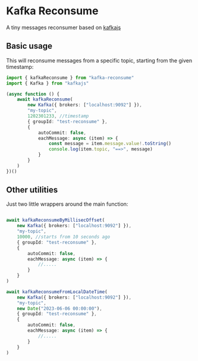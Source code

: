 # Kafka Reconsume

A tiny messages reconsumer based on [kafkajs](https://github.com/tulios/kafkajs)

## Basic usage

This will reconsume messages from a specific topic, starting from the given timestamp:

```typescript
import { kafkaReconsume } from "kafka-reconsume"
import { Kafka } from "kafkajs"

(async function () { 
	await kafkaReconsume(
		new Kafka({ brokers: ["localhost:9092"] }), 
		"my-topic",
		1202301233, //timestamp
		{ groupId: "test-reconsume" },
		{
			autoCommit: false, 
			eachMessage: async (item) => {
				const message = item.message.value!.toString()
				console.log(item.topic, "==>", message)
			}
		}
	)
})()
```

## Other utilities

Just two little wrappers around the main function:

```typescript

await kafkaReconsumeByMillisecOffset(
	new Kafka({ brokers: ["localhost:9092"] }),  
	"my-topic",
	10000, //starts from 10 seconds ago
	{ groupId: "test-reconsume" },
	{
		autoCommit: false,
		eachMessage: async (item) => {
			//.....
		}
	}
)

await kafkaReconsumeFromLocalDateTime(
	new Kafka({ brokers: ["localhost:9092"] }),  
	"my-topic",
	new Date("2023-06-06 00:00:00"),
	{ groupId: "test-reconsume" },
	{
		autoCommit: false,
		eachMessage: async (item) => {
			//.....
		}
	}
)
```
